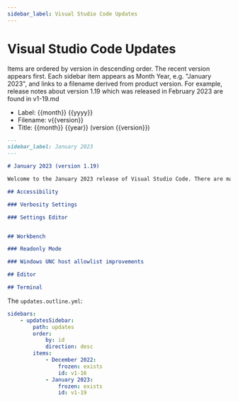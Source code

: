 ```yaml
---
sidebar_label: Visual Studio Code Updates
---
```


# Visual Studio Code Updates

Items are ordered by version in descending order. The recent version appears first. Each sidebar item appears as Month Year, e.g. "January 2023", and links to a filename derived from product version. For example, release notes about version 1.19 which was released in February 2023 are found in v1-19.md

* Label: {{month}} {{yyyy}}
* Filename: v{{version}}
* Title: {{month}} {{year}} (version {{version}})

```md
---
sidebar_label: January 2023
---

# January 2023 (version 1.19)

Welcome to the January 2023 release of Visual Studio Code. There are many updates in this version that we hope you'll like, some of the key highlights include:

## Accessibility

### Verbosity Settings

### Settings Editor


## Workbench

### Readonly Mode

### Windows UNC host allowlist improvements

## Editor

## Terminal
```

The `updates.outline.yml`:

```yml
sidebars:
    - updatesSidebar:
        path: updates
        order:
            by: id
            direction: desc
        items:
            - December 2022:
                frozen: exists
                id: v1-16
            - January 2023:
                frozen: exists
                id: v1-19
            
```
